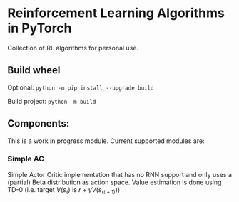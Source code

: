 # Reinforcement Learning Algorithms in PyTorch
Collection of RL algorithms for personal use.

## Build wheel
Optional: `python -m pip install --upgrade build`

Build project: `python -m build`

## Components:
This is a work in progress module. Current supported modules are:

### Simple AC
Simple Actor Critic implementation that has no RNN support and only uses a (partial) Beta distribution as action space.
Value estimation is done using TD-0 (i.e. target $V(s_t)$ is $r + \gamma V(s_(t+1))$)

